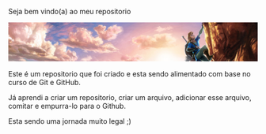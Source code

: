 Seja bem vindo(a) ao meu repositorio

![Banner de boas-vindas](/assets/images/banner.jpg)


Este é um repositorio que foi criado e esta sendo alimentado com base no curso de Git e GitHub.

Já aprendi a criar um repositorio, criar um arquivo, adicionar esse arquivo, comitar e empurra-lo para o Github.

Esta sendo uma jornada muito legal ;)